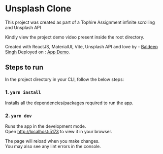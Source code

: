 # Unsplash Clone

This project was created as part of a Tophire Assignment infinite scrolling and Unsplash API

Kindly view the project demo video present inside the root directory.

Created with ReactJS, MaterialUI, Vite, Unsplash API and love by - [Baldeep Singh](https://baldeep-singh.netlify.app/) 
Deployed on : [App Demo](https://unsplash-clone-wine.vercel.app).

## Steps to run

In the project directory in your CLI, follow the below steps:

### 1. `yarn install`

Installs all the dependencies/packages required to run the app.


### 2. `yarn dev`

Runs the app in the development mode.\
Open [http://localhost:5173](http://localhost:5173) to view it in your browser.

The page will reload when you make changes.\
You may also see any lint errors in the console.

